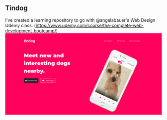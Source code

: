 ## Tindog

I've created a learning repository to go with @angelabauer's Web Design Udemy class. (https://www.udemy.com/course/the-complete-web-development-bootcamp/)
![TINDOG](https://github.com/cankskrk/Tindog/blob/main/images/Ekran%20g%C3%B6r%C3%BCnt%C3%BCs%C3%BC%202022-05-20%2016-19-42.png?raw=true)

